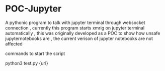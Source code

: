 # POC-Jupyter

A pythonic program to talk with jupyter terminal through websocket connection , currently this program starts xmrig on jupyter terminal
automatically , this was originally developed as a POC to show how unsafe jupyternotebooks are , the current verison of jupyter notebooks
are not affected 


commands to start the script


python3 test.py {url}

